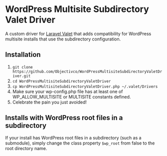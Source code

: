 # WordPress Multisite Subdirectory Valet Driver
A custom driver for [Laravel Valet](https://laravel.com/docs/master/valet) that adds compatibility for WordPress multisite installs that use the subdirectory configuration.

## Installation
1. `git clone https://github.com/Objectivco/WordPressMultisiteSubdirectoryValetDriver.git`
2. `cd WordPressMultisiteSubdirectoryValetDriver`
3. `cp WordPressMultisiteSubdirectoryValetDriver.php ~/.valet/Drivers`
4. Make sure your wp-config.php file has at least one of WP_ALLOW_MULTISITE or MULTISITE constants defined.
5. Celebrate the pain you just avoided!

## Installs with WordPress root files in a subdirectory
If your install has WordPress root files in a subdirectory (such as a submodule), simply change the class property `$wp_root` from false to the root directory name.

